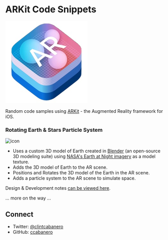 # ARKit Code Snippets

![logo](ARKit.jpg)

Random code samples using [ARKit](https://developer.apple.com/arkit/) - the Augmented Reality framework for iOS.

### Rotating Earth & Stars Particle System

![icon](Snippets/RotatingEarth/screenshots/RotatingEarthExample.gif)

* Uses a custom 3D model of Earth created in [Blender](https://www.blender.org) (an open-source 3D modeling suite) using [NASA's Earth at Night imagery](https://www.nasa.gov/topics/earth/earthday/gall_earth_night.html) as a model texture.
* Adds the 3D model of Earth to the AR scene.
* Positions and Rotates the 3D model of the Earth in the AR scene.
* Adds a particle system to the AR scene to simulate space.

Design & Development notes [can be viewed here](https://github.com/ccabanero/ios-arkit-snippets/tree/master/Snippets/RotatingEarth).

... more on the way ...

<!-- 

### Touching Virtual Objects in an AR Scene
* Uses touch gesture to interact wiht 3D object.
* When touch intesects 3D object, a particle system is added to the scene.

### Touch Fire

* Gets location of touch gesture.
* Translate the screen space to 'world space'.
* Spawns a fire particle system at the touched location.

### Menu UI of Virtual Objects

* Creates a menu UI on top of the AR scene.
* When user chooses a menu item of a 3D object, it is added to the AR scene origin.

--> 

## Connect

* Twitter: [@clintcabanero](http://twitter.com/clintcabanero)
* GitHub: [ccabanero](http:///github.com/ccabanero)
